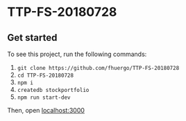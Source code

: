 # TTP-FS-20180728

## Get started
To see this project, run the following commands:
1. `git clone https://github.com/fhuergo/TTP-FS-20180728`
2. `cd TTP-FS-20180728`
3. `npm i`
4. `createdb stockportfolio`
5. `npm run start-dev`

Then, open [localhost:3000](localhost:3000)
